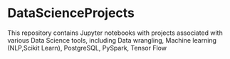# DataScienceProjects

This repository contains Jupyter notebooks with projects associated with various Data Science tools, including Data wrangling, Machine learning (NLP,Scikit Learn), PostgreSQL, PySpark, Tensor Flow
